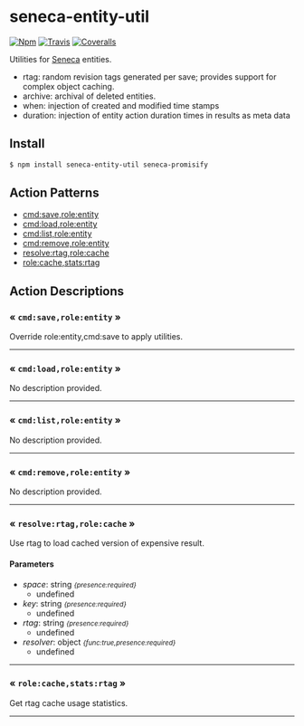 # seneca-entity-util

[![Npm][BadgeNpm]][Npm]
[![Travis][BadgeTravis]][Travis]
[![Coveralls][BadgeCoveralls]][Coveralls]


Utilities for [Seneca](senecajs.org) entities.

* rtag: random revision tags generated per save; provides support for complex object caching.
* archive: archival of deleted entities.
* when: injection of created and modified time stamps
* duration: injection of entity action duration times in results as meta data



## Install

```sh
$ npm install seneca-entity-util seneca-promisify
```




<!--START:action-list-->


## Action Patterns

* [cmd:save,role:entity](#-cmdsaveroleentity-)
* [cmd:load,role:entity](#-cmdloadroleentity-)
* [cmd:list,role:entity](#-cmdlistroleentity-)
* [cmd:remove,role:entity](#-cmdremoveroleentity-)
* [resolve:rtag,role:cache](#-resolvertagrolecache-)
* [role:cache,stats:rtag](#-rolecachestatsrtag-)


<!--END:action-list-->

<!--START:action-desc-->


## Action Descriptions

### &laquo; `cmd:save,role:entity` &raquo;

Override role:entity,cmd:save to apply utilities.



----------
### &laquo; `cmd:load,role:entity` &raquo;

No description provided.



----------
### &laquo; `cmd:list,role:entity` &raquo;

No description provided.



----------
### &laquo; `cmd:remove,role:entity` &raquo;

No description provided.



----------
### &laquo; `resolve:rtag,role:cache` &raquo;

Use rtag to load cached version of expensive result.


#### Parameters


* _space_: string <i><small>{presence:required}</small></i>
  * undefined
* _key_: string <i><small>{presence:required}</small></i>
  * undefined
* _rtag_: string <i><small>{presence:required}</small></i>
  * undefined
* _resolver_: object <i><small>{func:true,presence:required}</small></i>
  * undefined


----------
### &laquo; `role:cache,stats:rtag` &raquo;

Get rtag cache usage statistics.



----------


<!--END:action-desc-->


[BadgeCoveralls]: https://coveralls.io/repos/voxgig/seneca-entity-util/badge.svg?branch=master&service=github
[BadgeNpm]: https://badge.fury.io/js/seneca-entity-util.svg
[BadgeTravis]: https://travis-ci.org/voxgig/seneca-entity-util.svg?branch=master
[Coveralls]: https://coveralls.io/github/voxgig/seneca-entity-util?branch=master
[Npm]: https://www.npmjs.com/package/seneca-entity-util
[Travis]: https://travis-ci.org/voxgig/seneca-entity-util?branch=master

